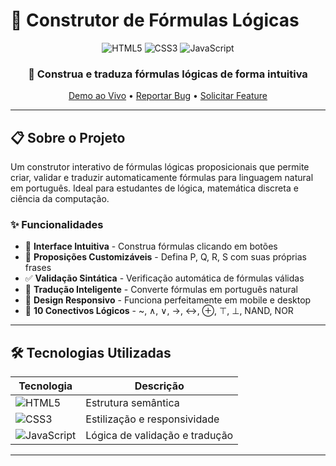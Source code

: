 # 🧮 Construtor de Fórmulas Lógicas

<div align="center">
  
  ![HTML5](https://img.shields.io/badge/HTML5-E34F26?style=for-the-badge&logo=html5&logoColor=white)
  ![CSS3](https://img.shields.io/badge/CSS3-1572B6?style=for-the-badge&logo=css3&logoColor=white)
  ![JavaScript](https://img.shields.io/badge/JavaScript-F7DF1E?style=for-the-badge&logo=javascript&logoColor=black)
  
  ### 📐 Construa e traduza fórmulas lógicas de forma intuitiva
  
  [Demo ao Vivo](#) • [Reportar Bug](#) • [Solicitar Feature](#)
  
</div>

---

## 📋 Sobre o Projeto

Um construtor interativo de fórmulas lógicas proposicionais que permite criar, validar e traduzir automaticamente fórmulas para linguagem natural em português. Ideal para estudantes de lógica, matemática discreta e ciência da computação.

### ✨ Funcionalidades

- 🎯 **Interface Intuitiva** - Construa fórmulas clicando em botões
- 📝 **Proposições Customizáveis** - Defina P, Q, R, S com suas próprias frases
- ✅ **Validação Sintática** - Verificação automática de fórmulas válidas
- 🔄 **Tradução Inteligente** - Converte fórmulas em português natural
- 📱 **Design Responsivo** - Funciona perfeitamente em mobile e desktop
- 🧩 **10 Conectivos Lógicos** - ~, ∧, ∨, →, ↔, ⊕, ⊤, ⊥, NAND, NOR

---

## 🛠️ Tecnologias Utilizadas

| Tecnologia | Descrição |
|------------|-----------|
| ![HTML5](https://img.shields.io/badge/-HTML5-E34F26?style=flat&logo=html5&logoColor=white) | Estrutura semântica |
| ![CSS3](https://img.shields.io/badge/-CSS3-1572B6?style=flat&logo=css3&logoColor=white) | Estilização e responsividade |
| ![JavaScript](https://img.shields.io/badge/-JavaScript-F7DF1E?style=flat&logo=javascript&logoColor=black) | Lógica de validação e tradução |

---
